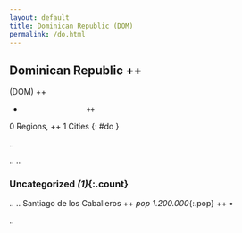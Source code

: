 ```yaml
---
layout: default
title: Dominican Republic (DOM)
permalink: /do.html
---
```



## Dominican Republic   ++
(DOM)  ++
-                     ++
0 Regions, ++
1 Cities
{: #do }

.. 




.. 
.. 


### Uncategorized _(1)_{:.count}


..
..
Santiago de los Caballeros  ++
 _pop 1.200.000_{:.pop} ++
•




.. 
 
